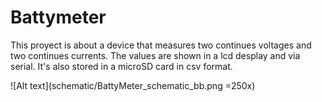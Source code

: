 # Battymeter

This proyect is about a device that measures two continues voltages and two continues currents. The values are shown in a lcd desplay and via serial. It's also stored in a microSD card in csv format.

![Alt text](schematic/BattyMeter_schematic_bb.png =250x)